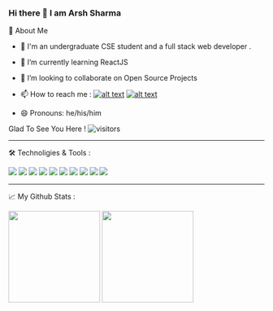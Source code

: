 ### Hi there 👋 I am Arsh Sharma

<!--
**ArshSharma2002/ArshSharma2002** is a ✨ _special_ ✨ repository because its `README.md` (this file) appears on your GitHub profile.

Here are some ideas to get you started:

-->
🙍 About Me

- 🔭 I'm an undergraduate CSE student and a full stack web developer .
- 🌱 I’m currently learning ReactJS
- 👯 I’m looking to collaborate on Open Source Projects
- 📫 How to reach me : <a href="https://www.instagram.com/its_arsh_sharma/">![alt text](https://img.shields.io/badge/-Instagram-pink?style=plastic&logo=Instagram)</a>  <a href="https://www.linkedin.com/in/arsh-sharma-6747a6211/"> ![alt text](https://img.shields.io/badge/-LinkedIn-skyblue?style=plastic&logo=linkedIn)</a>


- 😄 Pronouns: he/his/him

 Glad To See You Here !  ![visitors](https://visitor-badge.glitch.me/badge?page_id=${ArshSharma2002}.${https://github.com/ArshSharma2002/ArshSharma2002.git})

<hr>

🛠️ Technoligies & Tools :

![](https://img.shields.io/badge/OS-Windows-informational?style=flat&logo=windows&logoColor=white&color=skyblue)
![](https://img.shields.io/badge/Editor-VSCode-informational?style=flat&logo=vs&logoColor=white&color=skyblue)
![](https://img.shields.io/badge/Lang-Java-informational?style=flat&logo=java&logoColor=white&color=skyblue)
![](https://img.shields.io/badge/Lang-JavaScript-informational?style=flat&logo=javascript&logoColor=white&color=skyblue)
![](https://img.shields.io/badge/Code-HTML-informational?style=flat&logo=html&logoColor=white&color=skyblue)
![](https://img.shields.io/badge/Code-CSS-informational?style=flat&logo=css&logoColor=white&color=skyblue)
![](https://img.shields.io/badge/DB-MYSQL/MongoDB-informational?style=flat&logo=mongodb&logoColor=white&color=skyblue)
![](https://img.shields.io/badge/Tools-Node.JS-informational?style=flat&logo=express&logoColor=white&color=skyblue)
![](https://img.shields.io/badge/Libraries-ReactJS-informational?style=flat&logo=react&logoColor=white&color=skyblue)
![](https://img.shields.io/badge/Tools-Bootstrap-informational?style=flat&logo=bootstrap&logoColor=white&color=skyblue)

<hr>

📈 My Github Stats :

<img height="180em" align="center" src="https://github-readme-stats.vercel.app/api?username=ArshSharma2002&show_icons=true&&count_private=true&include_all_commits=true&theme=radical" />   <img height="180em" align="center" src="https://github-readme-stats.vercel.app/api/top-langs/?username=ArshSharma2002&layout=compact&theme=radical" />
